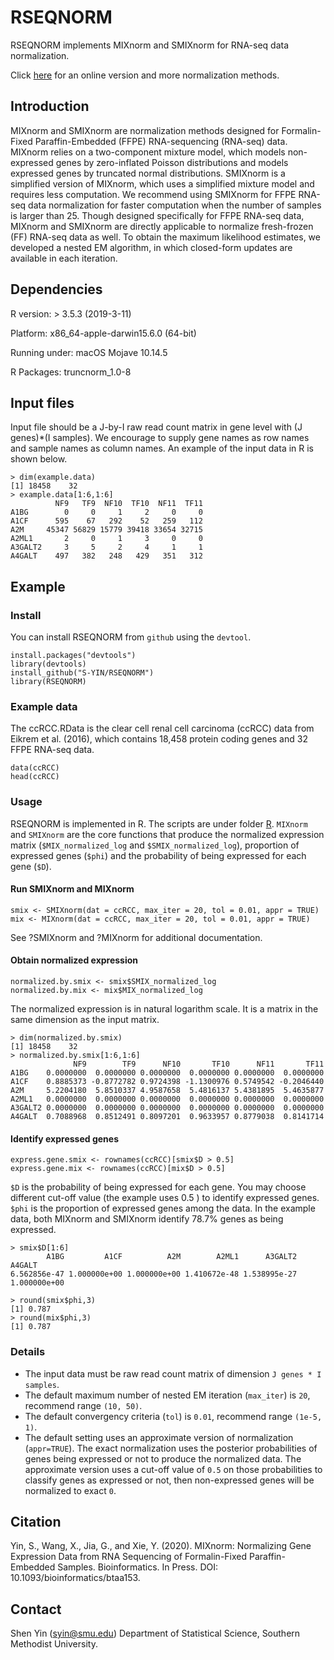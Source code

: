 # RSEQNORM
RSEQNORM implements MIXnorm and SMIXnorm for RNA-seq data normalization.

Click [here](http://lce.biohpc.swmed.edu/rseqnorm/) for an online version and more normalization methods.
 
 ## Introduction
MIXnorm and SMIXnorm are normalization methods designed for Formalin-Fixed Paraffin-Embedded (FFPE) RNA-sequencing (RNA-seq) data. MIXnorm relies on a two-component mixture model, which models non-expressed genes by zero-inflated Poisson distributions and models expressed genes by truncated normal distributions. SMIXnorm is a simplified version of MIXnorm, which uses a simplified mixture model and requires less computation. We recommend using SMIXnorm for FFPE RNA-seq data normalization for faster computation when the number of samples is larger than 25. Though designed specifically for FFPE RNA-seq data, MIXnorm and SMIXnorm are directly applicable to normalize fresh-frozen (FF) RNA-seq data as well. To obtain the maximum likelihood estimates, we developed a nested EM algorithm, in which closed-form updates are available in each iteration.

## Dependencies

R version: > 3.5.3 (2019-3-11)

Platform: x86_64-apple-darwin15.6.0 (64-bit)

Running under: macOS Mojave 10.14.5

R Packages: truncnorm_1.0-8

## Input files
Input file should be a J-by-I raw read count matrix in gene level with (J genes)*(I samples). We encourage to supply gene names as row names and sample names as column names. An example of the input data in R is shown below.

```{r}
> dim(example.data)
[1] 18458    32
> example.data[1:6,1:6]
          NF9   TF9  NF10  TF10  NF11  TF11
A1BG        0     0     1     2     0     0
A1CF      595    67   292    52   259   112
A2M     45347 56829 15779 39418 33654 32715
A2ML1       2     0     1     3     0     0
A3GALT2     3     5     2     4     1     1
A4GALT    497   382   248   429   351   312
```

## Example
### Install
You can install RSEQNORM from `github` using the `devtool`. 

```{r}
install.packages("devtools")
library(devtools)
install_github("S-YIN/RSEQNORM")
library(RSEQNORM)
```

### Example data
The ccRCC.RData is the clear cell renal cell carcinoma (ccRCC) data from  Eikrem et al. (2016), which contains 18,458 protein coding genes and 32 FFPE RNA-seq data.

```{r}
data(ccRCC)
head(ccRCC)
```

### Usage
RSEQNORM is implemented in R. The scripts are under folder [R](https://github.com/S-YIN/RSEQNORM/tree/master/R).  `MIXnorm` and `SMIXnorm` are the core functions that produce the normalized expression matrix (`$MIX_normalized_log` and `$SMIX_normalized_log`), proportion of expressed genes (`$phi`) and the probability of being expressed for each gene (`$D`). 

#### Run SMIXnorm and MIXnorm
```{r}
smix <- SMIXnorm(dat = ccRCC, max_iter = 20, tol = 0.01, appr = TRUE)
mix <- MIXnorm(dat = ccRCC, max_iter = 20, tol = 0.01, appr = TRUE)
```
See ?SMIXnorm and ?MIXnorm for additional documentation.

#### Obtain normalized expression
```{r}
normalized.by.smix <- smix$SMIX_normalized_log
normalized.by.mix <- mix$MIX_normalized_log
```
The normalized expression is in natural logarithm scale. It is a matrix in the same dimension as the input matrix.
```{r}
> dim(normalized.by.smix)
[1] 18458    32
> normalized.by.smix[1:6,1:6]
              NF9        TF9      NF10       TF10      NF11       TF11
A1BG    0.0000000  0.0000000 0.0000000  0.0000000 0.0000000  0.0000000
A1CF    0.8885373 -0.8772782 0.9724398 -1.1300976 0.5749542 -0.2046440
A2M     5.2204180  5.8510337 4.9587658  5.4816137 5.4381895  5.4635877
A2ML1   0.0000000  0.0000000 0.0000000  0.0000000 0.0000000  0.0000000
A3GALT2 0.0000000  0.0000000 0.0000000  0.0000000 0.0000000  0.0000000
A4GALT  0.7088968  0.8512491 0.8097201  0.9633957 0.8779038  0.8141714
```

#### Identify expressed genes
```{r}
express.gene.smix <- rownames(ccRCC)[smix$D > 0.5]
express.gene.mix <- rownames(ccRCC)[mix$D > 0.5]
```
`$D` is the probability of being expressed for each gene. You may choose different cut-off value (the example uses 0.5 ) to identify expressed genes. `$phi` is the proportion of expressed genes among the data. In the example data, both MIXnorm and SMIXnorm identify 78.7\% genes as being expressed.
```{r}
> smix$D[1:6]
        A1BG         A1CF          A2M        A2ML1      A3GALT2       A4GALT 
6.562856e-47 1.000000e+00 1.000000e+00 1.410672e-48 1.538995e-27 1.000000e+00

> round(smix$phi,3)
[1] 0.787
> round(mix$phi,3)
[1] 0.787
```


### Details
* The input data must be raw read count matrix of dimension `J genes * I samples`.
* The default maximum number of nested EM iteration (`max_iter`) is `20`, recommend range `(10, 50)`.
* The default convergency criteria (`tol`) is `0.01`, recommend range `(1e-5, 1)`.
* The default setting uses an approximate version of normalization (`appr=TRUE`). The exact normalization uses the posterior probabilities of genes being expressed or not to produce the normalized data. The approximate version uses a cut-off value of `0.5` on those probabilities to classify genes as expressed or not, then non-expressed genes will be normalized to exact `0`.  

## Citation
Yin, S., Wang, X., Jia, G., and Xie, Y. (2020). MIXnorm: Normalizing Gene Expression Data from RNA Sequencing of Formalin-Fixed Paraffin-Embedded Samples. Bioinformatics. In Press. DOI: 10.1093/bioinformatics/btaa153.

## Contact
Shen Yin (syin@smu.edu)
Department of Statistical Science,
Southern Methodist University.




